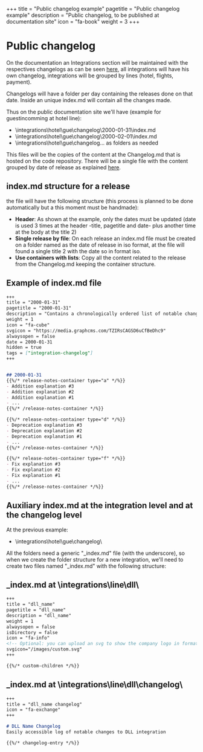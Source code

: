 +++
title = "Public changelog example"
pagetitle = "Public changelog example"
description = "Public changelog, to be published at documentation site"
icon = "fa-book"
weight = 3
+++

# Public changelog

On the documentation an Integrations section will be maintained with the respectives changelogs as can be seen [here](/integrations/), all integrations will have his own changelog, integrations will be grouped by lines (hotel, flights, payment).

Changelogs will have a folder per day containing the releases done on that date. Inside an unique index.md will contain all the changes made.

Thus on the public documentation site we'll have (example for guestincomming at hotel line):

* \integrations\hotel\gue\changelog\2000-01-31\index.md
* \integrations\hotel\gue\changelog\2000-02-01\index.md
* \integrations\hotel\gue\changelog\... as folders as needed

This files will be the copies of the content at the Changelog.md that is hosted on the code repository. There will be a single file with the content grouped by date of release as explained [here](/community/integrations-changelog/integration-changelog/).


## index.md structure for a release

the file will have the following structure (this process is planned to be done automatically but a this moment must be handmade):

- **Header**: As shown at the example, only the dates must be updated (date is used 3 times at the header -title, pagetitle and date- plus another time at the body at the title 2)
- **Single release by file**: On each release an index.md file must be created on a folder named as the date of release in iso format, at the file will found a single title 2 with the date so in format iso.
- **Use containers with lists**: Copy all the content related to the release from the Changelog.md keeping the container structure.

## Example of index.md file

```md
+++
title = "2000-01-31"
pagetitle = "2000-01-31"
description = "Contains a chronologically ordered list of notable changes at our website"
weight = 1
icon = "fa-cube"
svgicon = "https://media.graphcms.com/TZIRsCAGSD6uCfBeDhc9"
alwaysopen = false
date = 2000-01-31
hidden = true
tags = ["integration-changelog"]
+++


## 2000-01-31
{{%/* release-notes-container type="a" */%}}
- Addition explanation #3
- Addition explanation #2
- Addition explanation #1
- ...
{{%/* /release-notes-container */%}}

{{%/* release-notes-container type="d" */%}}
- Deprecation explanation #3
- Deprecation explanation #2
- Deprecation explanation #1
- ...
{{%/* /release-notes-container */%}}

{{%/* release-notes-container type="f" */%}}
- Fix explanation #3
- Fix explanation #2
- Fix explanation #1
- ...
{{%/* /release-notes-container */%}}

```

## Auxiliary index.md at the integration level and at the changelog level

At the previous example:
- \integrations\hotel\gue\changelog\

All the folders need a generic "_index.md" file (with the underscore), so when we create the folder structure for a new integration, we'll need to create two files named "_index.md" with the following structure:


## _index.md at \integrations\line\dll\

```md
+++
title = "dll_name"
pagetitle = "dll_name"
description = "dll_name"
weight = 1
alwaysopen = false
isDirectory = false
icon = "fa-info"
<!-- Optional: you can upload an svg to show the company logo in format svg, you must upload it to the folder \integrations\line\dll\images\ an use the following configuration line: -->
svgicon="/images/custom.svg"
+++

{{%/* custom-children */%}}

```

## _index.md at \integrations\line\dll\changelog\

```md
+++
title = "dll_name changelog"
icon = "fa-exchange"
+++

# DLL Name Changelog
Easily accessible log of notable changes to DLL integration

{{%/* changelog-entry */%}}

```